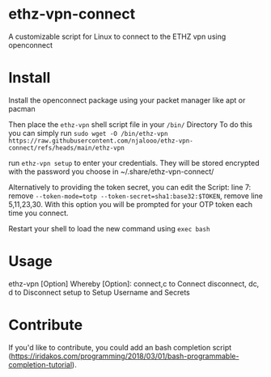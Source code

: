 # ethz-vpn-connect
A customizable script for Linux to connect to the ETHZ vpn using openconnect

# Install
Install the openconnect package using your packet manager like apt or pacman

Then place the `ethz-vpn` shell script file in your `/bin/` Directory
To do this you can simply run `sudo wget -O /bin/ethz-vpn https://raw.githubusercontent.com/njalooo/ethz-vpn-connect/refs/heads/main/ethz-vpn`

run `ethz-vpn setup` to enter your credentials. They will be stored encrypted with the password you choose in ~/.share/ethz-vpn-connect/

Alternatively to providing the token secret, you can edit the Script: line 7: remove `--token-mode=totp --token-secret=sha1:base32:$TOKEN`, remove line 5,11,23,30. With this option you will be prompted for your OTP token each time you connect.

Restart your shell to load the new command using `exec bash`

# Usage
ethz-vpn [Option]
  Whereby [Option]:
    connect,c           to Connect
    disconnect, dc, d   to Disconnect
    setup               to Setup Username and Secrets

# Contribute
If you'd like to contribute, you could add an bash completion script (https://iridakos.com/programming/2018/03/01/bash-programmable-completion-tutorial).
